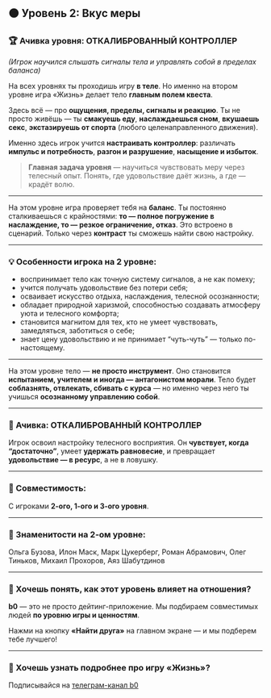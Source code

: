 ## 🟠 Уровень 2: Вкус меры

### 🏆 Ачивка уровня: **ОТКАЛИБРОВАННЫЙ КОНТРОЛЛЕР**

*(Игрок научился слышать сигналы тела и управлять собой в пределах баланса)*

На всех уровнях ты проходишь игру **в теле**.
Но именно на втором уровне игра «Жизнь» делает тело **главным полем квеста**.

Здесь всё — про **ощущения, пределы, сигналы и реакцию**.
Ты не просто живёшь — ты **смакуешь еду**, **наслаждаешься сном**, **вкушаешь секс**, **экстазируешь от спорта** (любого целенаправленного движения).

Именно здесь игрок учится **настраивать контроллер**:
различать **импульс и потребность**, **разгон и разрушение**, **насыщение и избыток**.

> **Главная задача уровня** — научиться чувствовать меру через телесный опыт.
> Понять, где удовольствие даёт жизнь, а где — крадёт волю.

---

На этом уровне игра проверяет тебя на **баланс**.
Ты постоянно сталкиваешься с крайностями:
**то — полное погружение в наслаждение, то — резкое ограничение, отказ**.
Это встроено в сценарий. Только через **контраст** ты сможешь найти свою настройку.

---

### 💡 Особенности игрока на 2 уровне:

* воспринимает тело как точную систему сигналов, а не как помеху;
* учится получать удовольствие без потери себя;
* осваивает искусство отдыха, наслаждения, телесной осознанности;
* обладает природной харизмой, способностью создавать атмосферу уюта и телесного комфорта;
* становится магнитом для тех, кто не умеет чувствовать, замедляться, заботиться о себе;
* знает цену удовольствию и не принимает “чуть-чуть” — только по-настоящему.

---

На этом уровне тело — **не просто инструмент**.
Оно становится **испытанием, учителем и иногда — антагонистом морали**.
Тело будет **соблазнять, отвлекать, сбивать с курса** —
но именно через него ты учишься **осознанному управлению собой**.

---

### 🏁 Ачивка: **ОТКАЛИБРОВАННЫЙ КОНТРОЛЛЕР**

Игрок освоил настройку телесного восприятия.
Он **чувствует, когда “достаточно”**,
умеет **удержать равновесие**,
и превращает **удовольствие — в ресурс**, а не в ловушку.

---

### 🤝 Совместимость:

С игроками **2-ого, 1-ого и 3-ого уровня**.

---

### 🌟 Знаменитости на 2-ом уровне:

Ольга Бузова, Илон Маск, Марк Цукерберг,
Роман Абрамович, Олег Тиньков, Михаил Прохоров, Аяз Шабутдинов

---

### 🧭 Хочешь понять, как этот уровень влияет на отношения?

**b0** — это не просто дейтинг-приложение.
Мы подбираем совместимых людей **по уровню игры и ценностям**.

Нажми на кнопку **«Найти друга»** на главном экране — и мы подберем тебе лучшего!

---

### 📲 Хочешь узнать подробнее про игру «Жизнь»?

Подписывайся на [телеграм-канал b0](https://t.me/bo_app)

